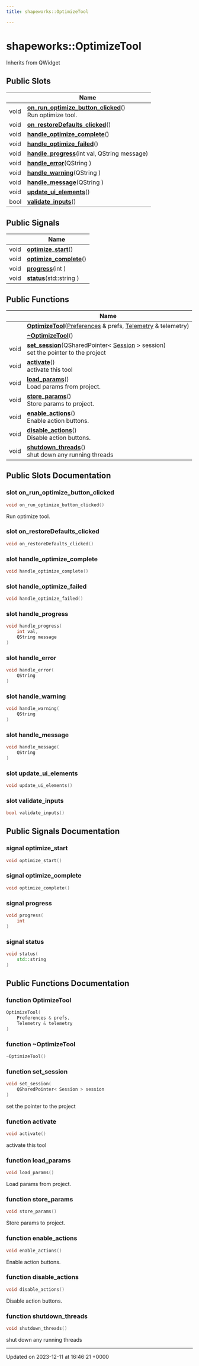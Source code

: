 ```yaml
---
title: shapeworks::OptimizeTool

---
```


# shapeworks::OptimizeTool





Inherits from QWidget

## Public Slots

|                | Name           |
| -------------- | -------------- |
| void | **[on_run_optimize_button_clicked](../Classes/classshapeworks_1_1OptimizeTool.md#slot-on-run-optimize-button-clicked)**()<br>Run optimize tool.  |
| void | **[on_restoreDefaults_clicked](../Classes/classshapeworks_1_1OptimizeTool.md#slot-on-restoredefaults-clicked)**() |
| void | **[handle_optimize_complete](../Classes/classshapeworks_1_1OptimizeTool.md#slot-handle-optimize-complete)**() |
| void | **[handle_optimize_failed](../Classes/classshapeworks_1_1OptimizeTool.md#slot-handle-optimize-failed)**() |
| void | **[handle_progress](../Classes/classshapeworks_1_1OptimizeTool.md#slot-handle-progress)**(int val, QString message) |
| void | **[handle_error](../Classes/classshapeworks_1_1OptimizeTool.md#slot-handle-error)**(QString ) |
| void | **[handle_warning](../Classes/classshapeworks_1_1OptimizeTool.md#slot-handle-warning)**(QString ) |
| void | **[handle_message](../Classes/classshapeworks_1_1OptimizeTool.md#slot-handle-message)**(QString ) |
| void | **[update_ui_elements](../Classes/classshapeworks_1_1OptimizeTool.md#slot-update-ui-elements)**() |
| bool | **[validate_inputs](../Classes/classshapeworks_1_1OptimizeTool.md#slot-validate-inputs)**() |

## Public Signals

|                | Name           |
| -------------- | -------------- |
| void | **[optimize_start](../Classes/classshapeworks_1_1OptimizeTool.md#signal-optimize-start)**() |
| void | **[optimize_complete](../Classes/classshapeworks_1_1OptimizeTool.md#signal-optimize-complete)**() |
| void | **[progress](../Classes/classshapeworks_1_1OptimizeTool.md#signal-progress)**(int ) |
| void | **[status](../Classes/classshapeworks_1_1OptimizeTool.md#signal-status)**(std::string ) |

## Public Functions

|                | Name           |
| -------------- | -------------- |
| | **[OptimizeTool](../Classes/classshapeworks_1_1OptimizeTool.md#function-optimizetool)**([Preferences](../Classes/classPreferences.md) & prefs, [Telemetry](../Classes/classshapeworks_1_1Telemetry.md) & telemetry) |
| | **[~OptimizeTool](../Classes/classshapeworks_1_1OptimizeTool.md#function-~optimizetool)**() |
| void | **[set_session](../Classes/classshapeworks_1_1OptimizeTool.md#function-set-session)**(QSharedPointer< [Session](../Classes/classshapeworks_1_1Session.md) > session)<br>set the pointer to the project  |
| void | **[activate](../Classes/classshapeworks_1_1OptimizeTool.md#function-activate)**()<br>activate this tool  |
| void | **[load_params](../Classes/classshapeworks_1_1OptimizeTool.md#function-load-params)**()<br>Load params from project.  |
| void | **[store_params](../Classes/classshapeworks_1_1OptimizeTool.md#function-store-params)**()<br>Store params to project.  |
| void | **[enable_actions](../Classes/classshapeworks_1_1OptimizeTool.md#function-enable-actions)**()<br>Enable action buttons.  |
| void | **[disable_actions](../Classes/classshapeworks_1_1OptimizeTool.md#function-disable-actions)**()<br>Disable action buttons.  |
| void | **[shutdown_threads](../Classes/classshapeworks_1_1OptimizeTool.md#function-shutdown-threads)**()<br>shut down any running threads  |

## Public Slots Documentation

### slot on_run_optimize_button_clicked

```cpp
void on_run_optimize_button_clicked()
```

Run optimize tool. 

### slot on_restoreDefaults_clicked

```cpp
void on_restoreDefaults_clicked()
```


### slot handle_optimize_complete

```cpp
void handle_optimize_complete()
```


### slot handle_optimize_failed

```cpp
void handle_optimize_failed()
```


### slot handle_progress

```cpp
void handle_progress(
    int val,
    QString message
)
```


### slot handle_error

```cpp
void handle_error(
    QString 
)
```


### slot handle_warning

```cpp
void handle_warning(
    QString 
)
```


### slot handle_message

```cpp
void handle_message(
    QString 
)
```


### slot update_ui_elements

```cpp
void update_ui_elements()
```


### slot validate_inputs

```cpp
bool validate_inputs()
```


## Public Signals Documentation

### signal optimize_start

```cpp
void optimize_start()
```


### signal optimize_complete

```cpp
void optimize_complete()
```


### signal progress

```cpp
void progress(
    int 
)
```


### signal status

```cpp
void status(
    std::string 
)
```


## Public Functions Documentation

### function OptimizeTool

```cpp
OptimizeTool(
    Preferences & prefs,
    Telemetry & telemetry
)
```


### function ~OptimizeTool

```cpp
~OptimizeTool()
```


### function set_session

```cpp
void set_session(
    QSharedPointer< Session > session
)
```

set the pointer to the project 

### function activate

```cpp
void activate()
```

activate this tool 

### function load_params

```cpp
void load_params()
```

Load params from project. 

### function store_params

```cpp
void store_params()
```

Store params to project. 

### function enable_actions

```cpp
void enable_actions()
```

Enable action buttons. 

### function disable_actions

```cpp
void disable_actions()
```

Disable action buttons. 

### function shutdown_threads

```cpp
void shutdown_threads()
```

shut down any running threads 

-------------------------------

Updated on 2023-12-11 at 16:46:21 +0000